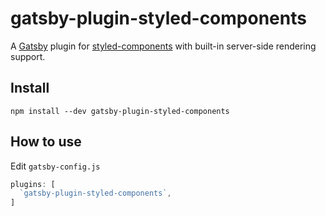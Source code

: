 # gatsby-plugin-styled-components

A [Gatsby](https://github.com/gatsbyjs/gatsby) plugin for [styled-components](https://github.com/styled-components/styled-components) with built-in server-side rendering support.

## Install

`npm install --dev gatsby-plugin-styled-components`

## How to use

Edit `gatsby-config.js`

```javascript
plugins: [
  `gatsby-plugin-styled-components`,
]
```
